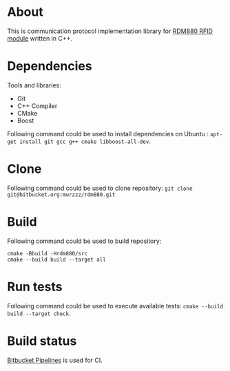 # About

This is communication protocol implementation library for [RDM880 RFID module](http://www.seeedstudio.com/wiki/13.56Mhz_RFID_module_-_IOS/IEC_14443_type_a) written in C++.

# Dependencies

Tools and libraries:

* Git
* C++ Compiler
* CMake
* Boost

Following command could be used to install dependencies on Ubuntu : `apt-get install git gcc g++ cmake libboost-all-dev`.

# Clone

Following command could be used to clone repository: `git clone git@bitbucket.org:murzzz/rdm880.git`

# Build

Following command could be used to build repository:

    cmake -Bbuild -Hrdm880/src
    cmake --build build --target all

# Run tests

Following command could be used to execute available tests: `cmake --build build --target check`.

# Build status

[Bitbucket Pipelines](https://bitbucket.org/murzzz/rdm880/addon/pipelines/home) is used for CI.